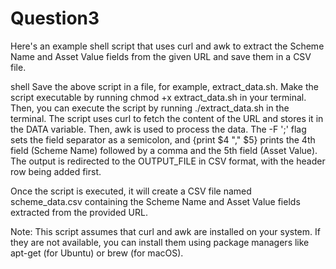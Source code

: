 # Question3
Here's an example shell script that uses curl and awk to extract the Scheme Name and Asset Value fields from the given URL and save them in a CSV file.

shell
Save the above script in a file, for example, extract_data.sh. Make the script executable by running chmod +x extract_data.sh in your terminal. Then, you can execute the script by running ./extract_data.sh in the terminal.
The script uses curl to fetch the content of the URL and stores it in the DATA variable. Then, awk is used to process the data. The -F ';' flag sets the field separator as a semicolon, and {print $4 "," $5} prints the 4th field (Scheme Name) followed by a comma and the 5th field (Asset Value). The output is redirected to the OUTPUT_FILE in CSV format, with the header row being added first.

Once the script is executed, it will create a CSV file named scheme_data.csv containing the Scheme Name and Asset Value fields extracted from the provided URL.

Note: This script assumes that curl and awk are installed on your system. If they are not available, you can install them using package managers like apt-get (for Ubuntu) or brew (for macOS).
